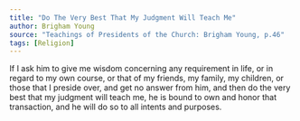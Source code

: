 ```yaml
---
title: "Do The Very Best That My Judgment Will Teach Me"
author: Brigham Young
source: "Teachings of Presidents of the Church: Brigham Young, p.46"
tags: [Religion]
---
```


If I ask him to give me wisdom concerning any requirement in life, or in regard to my own course, or that of my friends, my family, my children, or those that I preside over, and get no answer from him, and then do the very best that my judgment will teach me, he is bound to own and honor that transaction, and he will do so to all intents and purposes.
